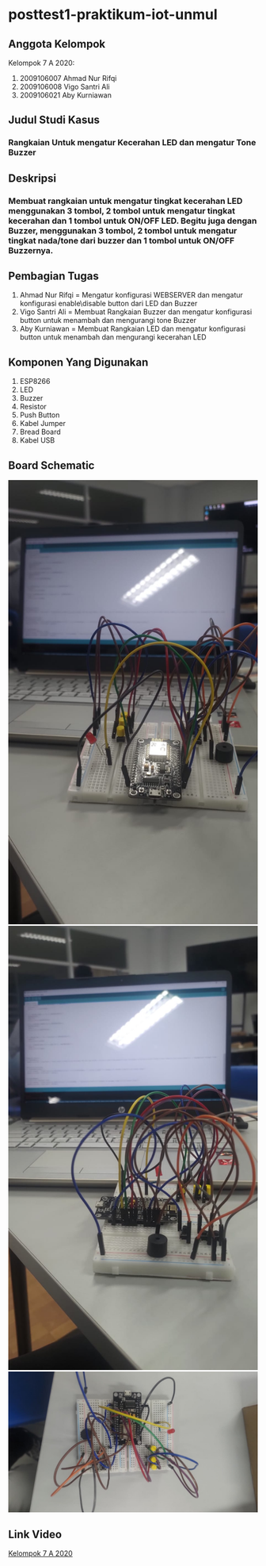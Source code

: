 # posttest1-praktikum-iot-unmul

## Anggota Kelompok
Kelompok 7 A 2020:
1. 2009106007 Ahmad Nur Rifqi
2. 2009106008 Vigo Santri Ali
3. 2009106021 Aby Kurniawan

## Judul Studi Kasus
### Rangkaian Untuk mengatur Kecerahan LED dan mengatur Tone Buzzer

## Deskripsi
### Membuat rangkaian untuk mengatur tingkat kecerahan LED menggunakan 3 tombol, 2 tombol untuk mengatur tingkat kecerahan dan 1 tombol untuk ON/OFF LED. Begitu juga dengan Buzzer, menggunakan 3 tombol, 2 tombol untuk mengatur tingkat nada/tone dari buzzer dan 1 tombol untuk ON/OFF Buzzernya.

## Pembagian Tugas
1. Ahmad Nur Rifqi = Mengatur konfigurasi WEBSERVER dan mengatur konfigurasi enable\disable button dari LED dan Buzzer 
2. Vigo Santri Ali = Membuat Rangkaian Buzzer dan mengatur konfigurasi button untuk menambah dan mengurangi tone Buzzer
3. Aby Kurniawan = Membuat Rangkaian LED dan mengatur konfigurasi button untuk menambah dan mengurangi kecerahan LED

## Komponen Yang Digunakan
1. ESP8266
2. LED
3. Buzzer
4. Resistor
5. Push Button
6. Kabel Jumper
7. Bread Board
8. Kabel USB

## Board Schematic

![IMG 1](boardschematic/1.png)
![IMG 1](boardschematic/2.png)
![IMG 1](boardschematic/3.png)

## Link Video
<a href="https://drive.google.com/file/d/1ZfSmqUV5rtPVA_r8M9dv6_qLtPy5BjVF/view?usp=sharing">Kelompok 7 A 2020</a>